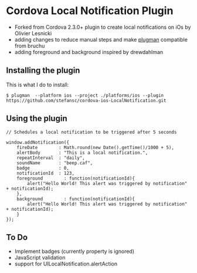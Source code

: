 Cordova Local Notification Plugin
=================================

- Forked from Cordova 2.3.0+ plugin to create local notifications on iOs by Olivier Lesnicki
- adding changes to reduce manual steps and make [plugman](https://github.com/apache/cordova-plugman) compatible from bruchu
- adding foreground and background inspired by drewdahlman

Installing the plugin
---------------------

This is what I do to install:

    $ plugman  --platform ios --project ./platforms/ios --plugin https://github.com/stefansc/cordova-ios-LocalNotification.git

Using the plugin
----------------

	// Schedules a local notification to be triggered after 5 seconds

    window.addNotification({
		fireDate        : Math.round(new Date().getTime()/1000 + 5),
		alertBody       : "This is a local notification.",
		repeatInterval  : "daily",
		soundName       : "beep.caf",
		badge           : 0,
		notificationId  : 123,
		foreground        : function(notificationId){ 
			alert("Hello World! This alert was triggered by notification" + notificationId); 
		}, 
		background        : function(notificationId){ 
			alert("Hello World! This alert was triggered by notification" + notificationId); 
		}  		
	});


To Do
-----
- Implement badges (currently property is ignored)
- JavaScript validation
- support for UILocalNotification.alertAction
